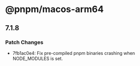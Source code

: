 # @pnpm/macos-arm64

## 7.1.8

### Patch Changes

- 7fb1ac0e4: Fix pre-compiled pnpm binaries crashing when NODE_MODULES is set.
